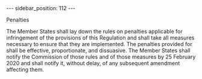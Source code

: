 
<meta data-rh="true" name="docsearch:language" content="en">
<meta data-rh="true" name="docsearch:version" content="current">
<meta data-rh="true" name="docsearch:docusaurus_tag" content="docs-default-current">
        ---
sidebar_position: 112
---
           <p class="stitle-article-norm">Penalties</p>
   <p class="norm">The Member&nbsp;States shall lay down the rules on 
penalties applicable for infringement of the provisions of this 
Regulation and shall take all measures necessary to ensure that they are
 implemented. The penalties provided for shall be effective, 
proportionate, and dissuasive. The Member&nbsp;States shall notify the 
Commission of those rules and of those measures by 25 February 2020 and 
shall notify it, without delay, of any subsequent amendment affecting 
them.</p>
   <p>
      
      
   </p>
   